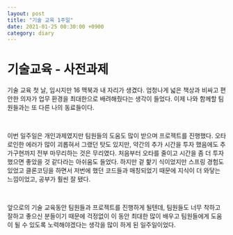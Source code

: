 ```yaml
---
layout: post
title: "기술 교육 1주일"
date: 2021-01-25 00:30:00 +0900
category: diary
---
```


# 기술교육 - 사전과제

 

기술 교육 첫 날, 임시지만 16 맥북과 내 자리가 생겼다. 엄청나게 넓은 책상과 비싸고 편안한 의자가 업무 환경을 최대한으로 배려해줬다는 생각이 들었다. 이제 나와 함께할 팀원들과는 또 다른 나의 동료들이다.

<br/>

 이번 일주일은 개인과제였지만 팀원들의 도움도 많이 받으며 프로젝트를 진행했다. 오타로인한 에러가 많이 괴롭혀서 그랬던 탓도 있지만, 약간의 추가 시간을 투자 했음에도 추가구현까지 전부 마무리하는 것은 무리였다. 처음부터 오타를 줄이고 시간을 좀 더 투자했으면 좋았을 것 같다라는 아쉬움도 들었다. 하지만 겉 핥기 식이었지만 스프링 경험도 있었고 클론코딩을 하면서 저번에 했던 코드들과 매칭되었기 때문에 지식이 더 와닿는 느낌이었고, 공부가 훨씬 잘 됐다.

<br/>

앞으로의 기술 교육동안 팀원들과 프로젝트를 진행하게 될텐데, 팀원들도 너무 착하고 잘하고 좋으신 분들이기 때문에 걱정없이 이 동안 최대한 많이 배우고 팀원들에게 도움이 될 수 있도록 노력해야겠다는 생각을 많이 하게 된 일주일이었다.